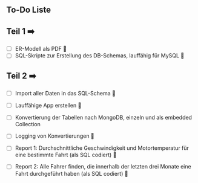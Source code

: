 ## To-Do Liste

## Teil 1 ➡️
- [ ] ER-Modell als PDF 🔴
- [ ] SQL-Skripte zur Erstellung des DB-Schemas, lauffähig für MySQL 🔴

## Teil 2 ➡️
- [ ] Import aller Daten in das SQL-Schema 🔴
- [ ] Lauffähige App erstellen 🔴
- [ ] Konvertierung der Tabellen nach MongoDB, einzeln und als embedded Collection
- [ ] Logging von Konvertierungen 🔴
- [ ] Report 1: Durchschnittliche Geschwindigkeit und Motortemperatur für eine bestimmte Fahrt (als SQL codiert) 🔴
- [ ] Report 2: Alle Fahrer finden, die innerhalb der letzten drei Monate eine Fahrt durchgeführt haben (als SQL codiert)  🔴
     

